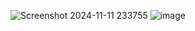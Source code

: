 ![Screenshot 2024-11-11 233755](https://github.com/user-attachments/assets/f2d1ed78-a5de-4fbd-9753-858a5e1d6dd5)
![image](https://github.com/user-attachments/assets/73562b01-c25f-46a6-a374-37db3bde8e35)

